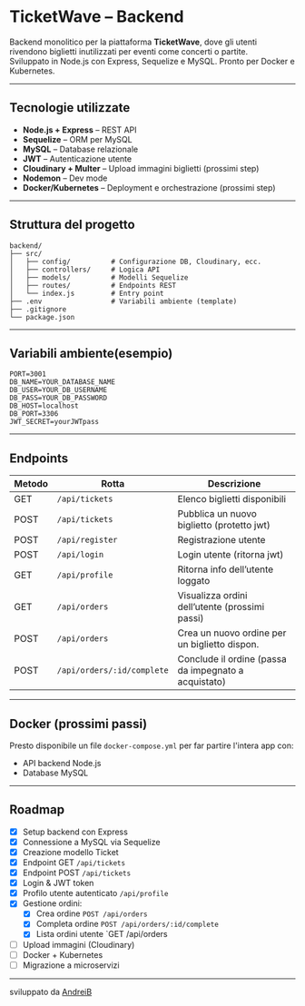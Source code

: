 # TicketWave – Backend

Backend monolitico per la piattaforma **TicketWave**, dove gli utenti rivendono biglietti inutilizzati per eventi come concerti o partite.  
Sviluppato in Node.js con Express, Sequelize e MySQL. Pronto per Docker e Kubernetes.

---

## Tecnologie utilizzate

-   **Node.js + Express** – REST API
-   **Sequelize** – ORM per MySQL
-   **MySQL** – Database relazionale
-   **JWT** – Autenticazione utente 
-   **Cloudinary + Multer** – Upload immagini biglietti (prossimi step)
-   **Nodemon** – Dev mode
-   **Docker/Kubernetes** – Deployment e orchestrazione (prossimi step)

---

## Struttura del progetto

```
backend/
├── src/
│   ├── config/          # Configurazione DB, Cloudinary, ecc.
│   ├── controllers/     # Logica API
│   ├── models/          # Modelli Sequelize
│   ├── routes/          # Endpoints REST
│   └── index.js         # Entry point
├── .env                 # Variabili ambiente (template)
├── .gitignore
└── package.json
```

---

## Variabili ambiente(esempio)

```env
PORT=3001
DB_NAME=YOUR_DATABASE_NAME
DB_USER=YOUR_DB_USERNAME
DB_PASS=YOUR_DB_PASSWORD
DB_HOST=localhost
DB_PORT=3306
JWT_SECRET=yourJWTpass
```

---

## Endpoints

| Metodo | Rotta                     | Descrizione                                                    |
| ------ | ------------------------- | -------------------------------------------------------------- |
| GET    | `/api/tickets`            | Elenco biglietti disponibili                                   |
| POST   | `/api/tickets`            | Pubblica un nuovo biglietto (protetto jwt)                     |
| POST   | `/api/register`           | Registrazione utente                                           |
| POST   | `/api/login`              | Login utente (ritorna jwt)                                     |
| GET    | `/api/profile`            | Ritorna info dell’utente loggato                               |
| GET    | `/api/orders`             | Visualizza ordini dell’utente (prossimi passi)                 |
| POST   | `/api/orders`             | Crea un nuovo ordine per un biglietto dispon.                  |
| POST   | `/api/orders/:id/complete`| Conclude il ordine (passa da impegnato a acquistato)           |


---

## Docker (prossimi passi)

Presto disponibile un file `docker-compose.yml` per far partire l'intera app con:

-   API backend Node.js
-   Database MySQL

---

## Roadmap

-   [x] Setup backend con Express
-   [x] Connessione a MySQL via Sequelize
-   [x] Creazione modello Ticket
-   [x] Endpoint GET `/api/tickets`
-   [x] Endpoint POST `/api/tickets`
-   [x] Login & JWT token
-   [x] Profilo utente autenticato `/api/profile`  
-   [x] Gestione ordini:  
    -   [x] Crea ordine `POST /api/orders`  
    -   [x] Completa ordine `POST /api/orders/:id/complete`  
    -   [x] Lista ordini utente `GET /api/orders
-   [ ] Upload immagini (Cloudinary)
-   [ ] Docker + Kubernetes
-   [ ] Migrazione a microservizi

---

sviluppato da [AndreiB](https://github.com/andres050588)
